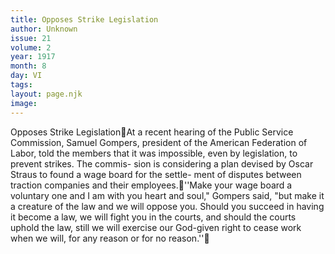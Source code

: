 ```yaml
---
title: Opposes Strike Legislation
author: Unknown
issue: 21
volume: 2
year: 1917
month: 8
day: VI
tags:
layout: page.njk
image:
---
```

Opposes Strike LegislationAt a recent hearing of the Public Service Commission, Samuel Gompers, president of the American Federation of Labor, told the members that it was impossible, even by legislation, to prevent strikes. The commis- sion is considering a plan devised by Oscar Straus to found a wage board for the settle- ment of disputes between traction companies and their employees.''Make your wage board a voluntary one and I am with you heart and soul," Gompers said, "but make it a creature of the law and we will oppose you. Should you succeed in having it become a law, we will fight you in the courts, and should the courts uphold the law, still we will exercise our God-given right to cease work when we will, for any reason or for no reason.''
